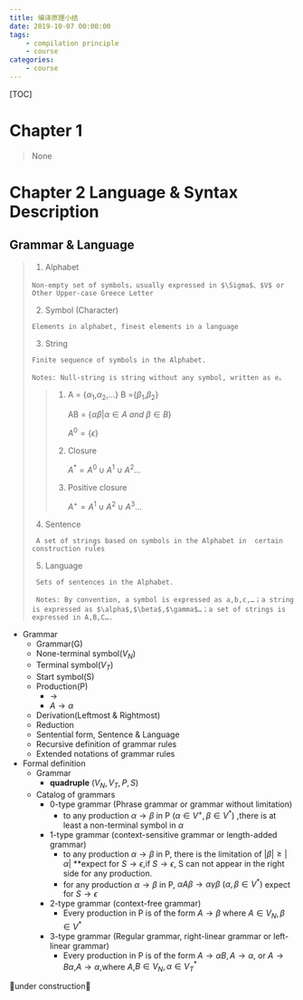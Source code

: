 ```yaml
---
title: 编译原理小结
date: 2019-10-07 00:00:00
tags:
	- compilation principle
	- course
categories:
	- course
---
```

[TOC]
# Chapter 1

>   None

# Chapter 2 Language & Syntax Description

## Grammar & Language

>   1.  Alphabet
>
>     Non-empty set of symbols，usually expressed in $\Sigma$、$V$ or Other Upper-case Greece Letter
>
>   2.  Symbol (Character)
>
>     Elements in alphabet, finest elements in a language
>
>   3.  String
>
>     Finite sequence of symbols in the Alphabet.
>
>     Notes: Null-string is string without any symbol, written as e。
>
>   > 1. A = {$\alpha_1$,$\alpha_2$,…} B ={$\beta_1$,$\beta_2$}
>   >
>   >    AB = $\{\alpha\beta|\alpha\in A\ and\ \beta \in B\}$
>   >
>   >    $A^0=\{\epsilon\}$
>   >
>   > 2. Closure
>   >
>   >    $A^*=A^0\cup A^1\cup A^2...$
>   >
>   > 3. Positive closure
>   >
>   >    $A^+=A^1\cup A^2 \cup A^3...$
>
>   4.  Sentence
>
>      A set of strings based on symbols in the Alphabet in  certain construction rules
>
>   5.  Language
>
>      Sets of sentences in the Alphabet.
>
>      Notes: By convention, a symbol is expressed as a,b,c,…；a string is expressed as $\alpha$,$\beta$,$\gamma$…；a set of strings is expressed in A,B,C….

* Grammar
  * Grammar(G)
  * None-terminal symbol($V_N$)
  * Terminal symbol($V_T$)
  * Start symbol(S)
  * Production(P)
    * <Sentence>→<subject><Predicate>
    * $A\rightarrow \alpha$
  * Derivation(Leftmost & Rightmost)
  * Reduction
  * Sentential form,  Sentence & Language
  * Recursive definition of grammar rules
  * Extended notations of grammar rules
* Formal definition
  * Grammar
    * **quadruple** ($V_N,V_T,P,S$)
  * Catalog of grammars
    * 0-type grammar (Phrase grammar or grammar without limitation)
      * to any production $\alpha\rightarrow\beta$ in P $(\alpha\in V^+,\beta\in V^*)$ ,there is at least  a non-terminal symbol in $\alpha$
    * 1-type grammar (context-sensitive grammar or length-added grammar)
      * to any production $\alpha\rightarrow\beta$ in P, there is the limitation of $|\beta|\ge|\alpha|$ **expect for $S\rightarrow\epsilon$,if $S\rightarrow\epsilon$, S can not appear in the right side for any production.
      * for any production $\alpha\rightarrow\beta$ in P, $\alpha A\beta\rightarrow\alpha\gamma\beta\ (\alpha,\beta\in V^*)$ expect for $S\rightarrow\epsilon$
    * 2-type grammar (context-free grammar)
      * Every production in P is of the form $A\rightarrow\beta$ where $A\in V_N,\beta\in V^*$
    * 3-type grammar (Regular grammar, right-linear grammar or left-linear grammar)
      * Every production in P is of the form $A\rightarrow\alpha B,A\rightarrow\alpha$, or $A\rightarrow B\alpha$,$A\rightarrow\alpha$,where $A$,$B\in V_N,\alpha\in V_T^*$

🚧under construction🚧
